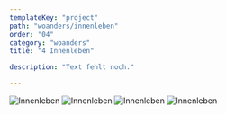 ```yaml
---
templateKey: "project"
path: "woanders/innenleben"
order: "04"
category: "woanders"
title: "4 Innenleben"

description: "Text fehlt noch."

---
```

![Innenleben](/img/innenleben_01.jpg)
![Innenleben](/img/innenleben_02.jpg)
![Innenleben](/img/innenleben_03.jpg)
![Innenleben](/img/innenleben_04.jpg)


